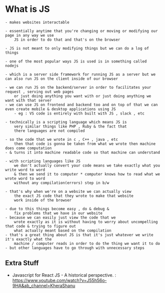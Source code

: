 # What is JS

    - makes websites interactable 

    - essentially anytime that you're changing or moving or modifying our page in any way we use
        JS in order to do that and that's on the browser
    
    - JS is not meant to only modifying things but we can do a log of things

    - one of the most popular ways JS is used is in something called nodejs
    
    - which is a server side framework for running JS as a server but we can also run JS on the client inside of our browser
    
    - we can run JS on the backend/server in order to facilitates your request , serving out web pages
        or just doing anything you want with or just doing anything we want with that server
    - we can use JS on frontend and backend too and on top of that we can even create mobile & desktop applications using JS
        - eg : VS code is entirely with built with JS , slack , etc

    - technically is a scripting language which means JS is 
        very similar things like PHP , Ruby & the fact that 
        there languages are not compiled

    - so the code that we wrote in c , C++ , java , etc
        then that code is gonna be taken from what we wrote then machine does come computation
    - & turns it into machine readable code so that machine can understand

    - with scripting languages like JS 
        we don't actually convert your code means we take exactly what you write word to word
        & then we send it to computer * computer knows how to read what we wrote word to word
        without any compilation(errors) step in b/w

    - that's why when we're on a website we can actually view 
        the exact JS code that they wrote to make that website
        work inside of the browser

    - due to this things become easy , do & debug & 
        fix problems that we have in our website
    - because we can easily just view the code that we
        wrote exactly as it is without having to worry about uncompelling that code & trying to figure out
        what actually meant based on the compilation
    - that's a great thing about JS is that it's just whatever we write it's exactly what the 
        machine / computer reads in order to do the thing we want it to do
    - but other languages have to go through with unnecessary steps   
    
## Extra Stuff

- Javascript for React JS - A historical perspective. : https://www.youtube.com/watch?v=J55h56o-9HA&ab_channel=KheraShanu
